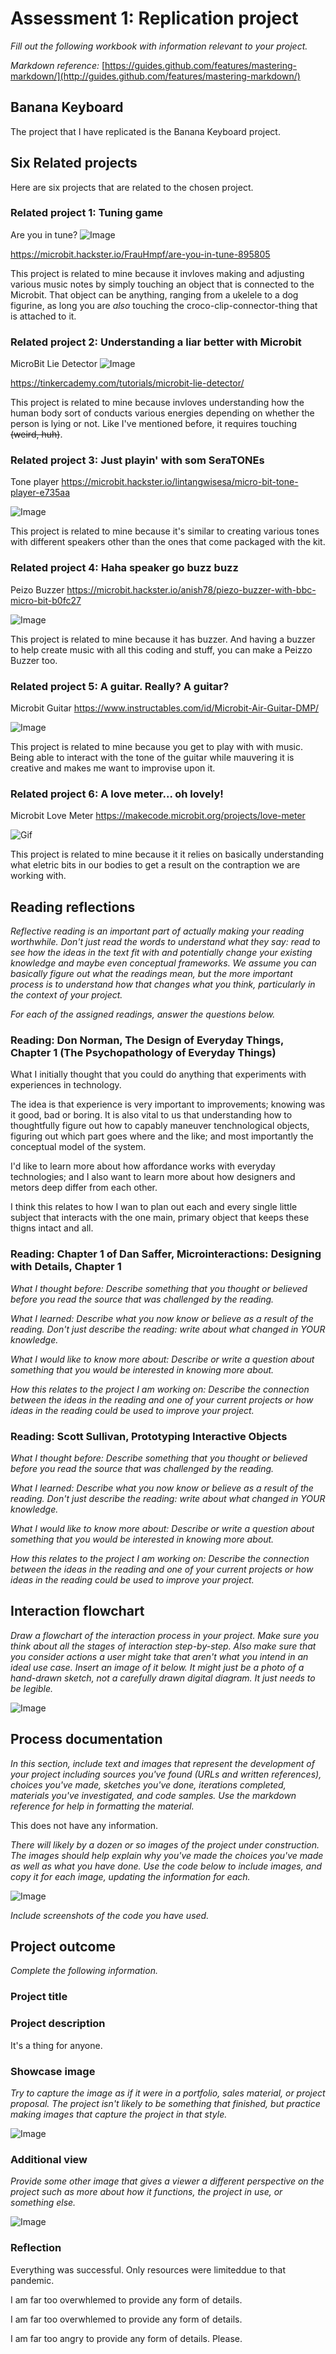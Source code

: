 # Assessment 1: Replication project

*Fill out the following workbook with information relevant to your project.*

*Markdown reference:* [https://guides.github.com/features/mastering-markdown/](http://guides.github.com/features/mastering-markdown/)

## Banana Keyboard ##
The project that I have replicated is the Banana Keyboard project.

## Six Related projects ##
Here are six projects that are related to the chosen project.

### Related project 1: Tuning game ###
Are you in tune?
![Image](https://hackster.imgix.net/uploads/attachments/262935/p2188012_HmCSYbEVJn.JPG?auto=compress%2Cformat&w=900&h=675&fit=min)

https://microbit.hackster.io/FrauHmpf/are-you-in-tune-895805

This project is related to mine because it invloves making and adjusting various music notes by simply touching an object that is connected to the Microbit. That object can be anything, ranging from a ukelele to a dog figurine, as long you are *also* touching the croco-clip-connector-thing that is attached to it.

### Related project 2: Understanding a liar better with Microbit ###
MicroBit Lie Detector
![Image](https://tinkercademy.com/wp-content/uploads/2017/08/pic1.jpg)

https://tinkercademy.com/tutorials/microbit-lie-detector/

This project is related to mine because invloves understanding how the human body sort of conducts various energies depending on whether the person is lying or not. Like I've mentioned before, it requires touching ~~(weird, huh)~~.

### Related project 3: Just playin' with som SeraTONEs ###
Tone player
https://microbit.hackster.io/lintangwisesa/micro-bit-tone-player-e735aa

![Image](https://hackster.imgix.net/uploads/attachments/536657/tone_player_LsrVhE7Dry.png?auto=compress%2Cformat&w=900&h=675&fit=min)

This project is related to mine because it's similar to creating various tones with different speakers other than the ones that come packaged with the kit.

### Related project 4: Haha speaker go buzz buzz ###
Peizo Buzzer
https://microbit.hackster.io/anish78/piezo-buzzer-with-bbc-micro-bit-b0fc27

![Image](https://hackster.imgix.net/uploads/attachments/474055/3_LnUn2AiNxL.jpg?auto=compress%2Cformat&w=740&h=555&fit=max)

This project is related to mine because it has buzzer. And having a buzzer to help create music with all this coding and stuff, you can make a Peizzo Buzzer too.

### Related project 5: A guitar. Really? A guitar? ###
Microbit Guitar
https://www.instructables.com/id/Microbit-Air-Guitar-DMP/

![Image](https://cdn.instructables.com/FLO/PLIW/J1CEP0F3/FLOPLIWJ1CEP0F3.LARGE.jpg?auto=webp&width=1024&fit=bounds)

This project is related to mine because you get to play with with music. Being able to interact with the tone of the guitar while mauvering it is creative and makes me want to improvise upon it.


### Related project 6: A love meter... oh lovely! ###
Microbit Love Meter
https://makecode.microbit.org/projects/love-meter

![Gif](https://pxt.azureedge.net/blob/c50634963c6fd99e527e99582979c4ba1b187ef1/static/mb/projects/love-meter/love-meter.gif)

This project is related to mine because it it relies on basically understanding what eletric bits in our bodies to get a result on the contraption we are working with.

## Reading reflections ##
*Reflective reading is an important part of actually making your reading worthwhile. Don't just read the words to understand what they say: read to see how the ideas in the text fit with and potentially change your existing knowledge and maybe even conceptual frameworks. We assume you can basically figure out what the readings mean, but the more important process is to understand how that changes what you think, particularly in the context of your project.*

*For each of the assigned readings, answer the questions below.*

### Reading: Don Norman, The Design of Everyday Things, Chapter 1 (The Psychopathology of Everyday Things) ###

What I initially thought that you could do anything that experiments with experiences in technology.

The idea is that experience is very important to improvements; knowing was it good, bad or boring. It is also vital to us that understanding how to thoughtfully figure out how to capably maneuver tenchnological objects, figuring out which part goes where and the like; and most importantly the conceptual model of the system.

I'd like to learn more about how affordance works with everyday technologies; and I also want to learn more about how designers and metors deep differ from each other.

I think this relates to how I wan to plan out each and every single little subject that interacts with the one main, primary object that keeps these thigns intact and all.

### Reading: Chapter 1 of Dan Saffer, Microinteractions: Designing with Details, Chapter 1 ###

*What I thought before: Describe something that you thought or believed before you read the source that was challenged by the reading.*

*What I learned: Describe what you now know or believe as a result of the reading. Don't just describe the reading: write about what changed in YOUR knowledge.*

*What I would like to know more about: Describe or write a question about something that you would be interested in knowing more about.*

*How this relates to the project I am working on: Describe the connection between the ideas in the reading and one of your current projects or how ideas in the reading could be used to improve your project.*

### Reading: Scott Sullivan, Prototyping Interactive Objects ###

*What I thought before: Describe something that you thought or believed before you read the source that was challenged by the reading.*

*What I learned: Describe what you now know or believe as a result of the reading. Don't just describe the reading: write about what changed in YOUR knowledge.*

*What I would like to know more about: Describe or write a question about something that you would be interested in knowing more about.*

*How this relates to the project I am working on: Describe the connection between the ideas in the reading and one of your current projects or how ideas in the reading could be used to improve your project.*


## Interaction flowchart ##
*Draw a flowchart of the interaction process in your project. Make sure you think about all the stages of interaction step-by-step. Also make sure that you consider actions a user might take that aren't what you intend in an ideal use case. Insert an image of it below. It might just be a photo of a hand-drawn sketch, not a carefully drawn digital diagram. It just needs to be legible.*

![Image](missingimage.png)

## Process documentation

*In this section, include text and images that represent the development of your project including sources you've found (URLs and written references), choices you've made, sketches you've done, iterations completed, materials you've investigated, and code samples. Use the markdown reference for help in formatting the material.*

This does not have any information.

*There will likely by a dozen or so images of the project under construction. The images should help explain why you've made the choices you've made as well as what you have done. Use the code below to include images, and copy it for each image, updating the information for each.*

![Image](missingimage.png)

*Include screenshots of the code you have used.*

## Project outcome ##

*Complete the following information.*

### Project title ###

### Project description ###

It's a thing for anyone.

### Showcase image ###

*Try to capture the image as if it were in a portfolio, sales material, or project proposal. The project isn't likely to be something that finished, but practice making images that capture the project in that style.*

![Image](missingimage.png)

### Additional view ###

*Provide some other image that gives a viewer a different perspective on the project such as more about how it functions, the project in use, or something else.*

![Image](missingimage.png)

### Reflection ###

Everything was successful. Only resources were limiteddue to that pandemic.


I am far too overwhlemed to provide any form of details.


I am far too overwhlemed to provide any form of details.


I am far too angry to provide any form of details. Please.
